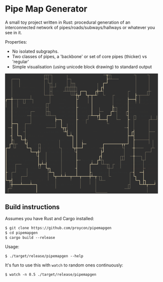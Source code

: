 # Pipe Map Generator

A small toy project written in Rust: procedural generation of an interconnected network of pipes/roads/subways/hallways or whatever you see in it.

Properties:
* No isolated subgraphs.
* Two classes of pipes, a 'backbone' or set of core pipes (thicker) vs 'regular'
* Simple visualisation (using unicode block drawing) to standard output

![Screenshot](https://raw.githubusercontent.com/proycon/pipemapgen/master/screenshot.png)

## Build instructions

Assumes you have Rust and Cargo installed:

```
$ git clone https://github.com/proycon/pipemapgen
$ cd pipemapgen
$ cargo build --release
```

Usage:

```
$ ./target/release/pipemapgen --help
```

It's fun to use this with ``watch`` to random ones continuously:

```
$ watch -n 0.5 ./target/release/pipemapgen
```
